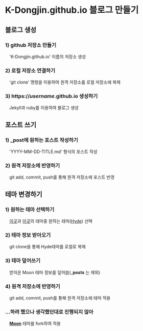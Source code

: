 # K-Dongjin.github.io 블로그 만들기
## 블로그 생성
### 1) github 저장소 만들기
　'K-Dongjin.github.io' 이름의 저장소 생성

### 2) 로컬 저장소 연결하기
　'git clone' 명령을 이용하여 원격 저장소를 로컬 저장소에 복제

### 3) https://_username_.github.io 생성하기
　Jekyll과 ruby를 이용하여 블로그 생성


## 포스트 쓰기
### 1) _post에 원하는 포스트 작성하기
　'YYYY-MM-DD-TITLE.md' 형식의 포스트 작성

### 2) 원격 저장소에 반영하기
　git add, commit, push를 통해 원격 저장소에 포스트 반영


## 테마 변경하기
### 1) 원하는 테마 선택하기
　[이곳](http://jekyllthemes.org/)과 [이곳](https://jekyllthemes.io/free)의 테마중 원하는 테마([Hyde](http://jekyllthemes.org/themes/hyde/)) 선택

### 2) 테마 정보 받아오기
　git clone을 통해 Hyde테마를 로컬로 복제

### 3) 테마 덮어쓰기
　받아온 Moon 테마 정보를 덮어씀(___posts__ 는 제외)

### 4) 원격 저장소에 반영하기
　git add, commit, push를 통해 원격 저장소에 테마 적용
 
### ...하려 했으나 생각했던대로 진행되지 않아
　[__Moon__](http://jekyllthemes.org/themes/moon/) 테마를 fork하여 적용
